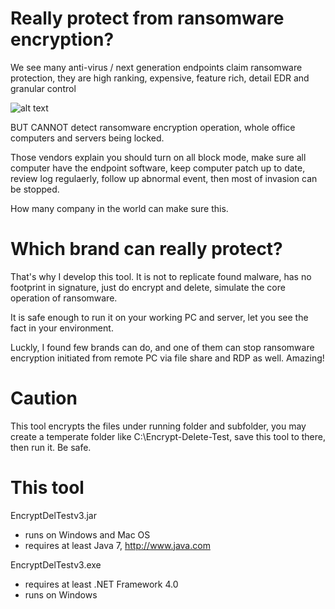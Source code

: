 # Really protect from ransomware encryption?
We see many anti-virus / next generation endpoints claim ransomware protection, they are high ranking, expensive, feature rich, detail EDR and granular control

![alt text](https://i1.wp.com/sandiegofreepress.org/wp-content/uploads/2015/12/gold-toilet-paper.jpg?fit=240%2C210&ssl=1)

 BUT CANNOT detect ransomware encryption operation, whole office computers and servers being locked.

Those vendors explain you should turn on all block mode, make sure all computer have the endpoint software, keep computer patch up to date, review log regulaerly, follow up abnormal event, then most of invasion can be stopped.

How many company in the world can make sure this.

# Which brand can really protect?

That's why I develop this tool.  It is not to replicate found malware, has no footprint in signature, just do encrypt and delete, simulate the core operation of ransomware.

It is safe enough to run it on your working PC and server, let you see the fact in your environment.

Luckly, I found few brands can do, and one of them can stop ransomware encryption initiated from remote PC via file share and RDP as well.  Amazing!

# Caution

This tool encrypts the files under running folder and subfolder, you may create a temperate folder like C:\Encrypt-Delete-Test\, save this tool to there, then run it.  Be safe.

# This tool

EncryptDelTestv3.jar
- runs on Windows and Mac OS
- requires at least Java 7, http://www.java.com

EncryptDelTestv3.exe
- requires at least .NET Framework 4.0
- runs on Windows
